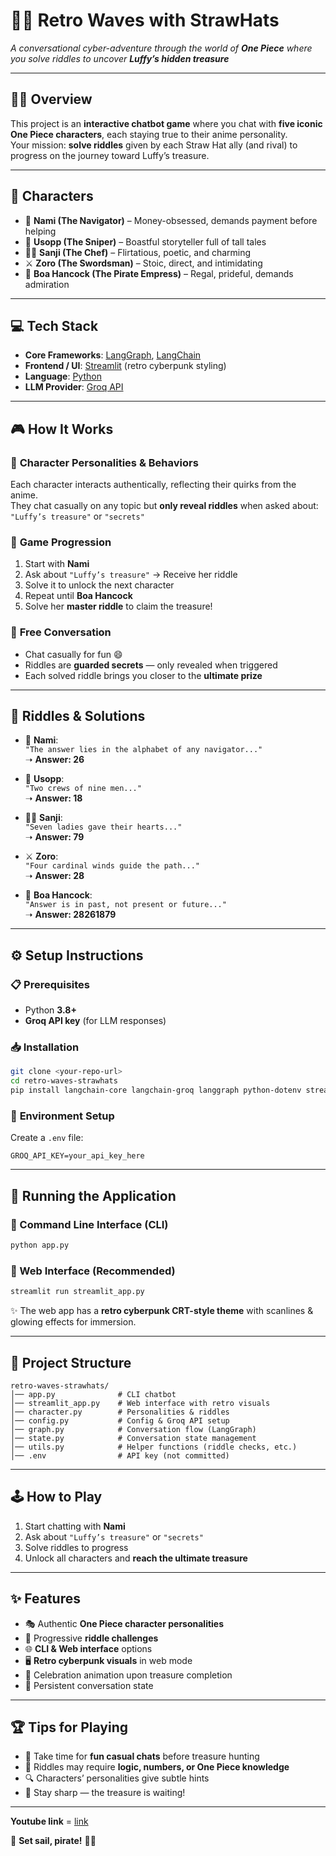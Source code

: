 # 🌊🎩 **Retro Waves with StrawHats**  

*A conversational cyber-adventure through the world of **One Piece** where you solve riddles to uncover **Luffy’s hidden treasure***  

---

## 🏴‍☠️ **Overview**  
This project is an **interactive chatbot game** where you chat with **five iconic One Piece characters**, each staying true to their anime personality.  
Your mission: **solve riddles** given by each Straw Hat ally (and rival) to progress on the journey toward Luffy’s treasure.  

---

## 👥 **Characters**  

- 🧭 **Nami (The Navigator)** – Money-obsessed, demands payment before helping  
- 🎯 **Usopp (The Sniper)** – Boastful storyteller full of tall tales  
- 👨‍🍳 **Sanji (The Chef)** – Flirtatious, poetic, and charming  
- ⚔️ **Zoro (The Swordsman)** – Stoic, direct, and intimidating  
- 👑 **Boa Hancock (The Pirate Empress)** – Regal, prideful, demands admiration  

---

## 💻 **Tech Stack**  

- **Core Frameworks**: [LangGraph](https://www.langchain.com/langgraph), [LangChain](https://www.langchain.com/)  
- **Frontend / UI**: [Streamlit](https://streamlit.io/) (retro cyberpunk styling)  
- **Language**: [Python](https://www.python.org/)  
- **LLM Provider**: [Groq API](https://groq.com/)  

---

## 🎮 **How It Works**  

### 🔹 **Character Personalities & Behaviors**  
Each character interacts authentically, reflecting their quirks from the anime.  
They chat casually on any topic but **only reveal riddles** when asked about:  
`"Luffy’s treasure"` or `"secrets"`  

### 🔹 **Game Progression**  
1. Start with **Nami**  
2. Ask about `"Luffy’s treasure"` → Receive her riddle  
3. Solve it to unlock the next character  
4. Repeat until **Boa Hancock**  
5. Solve her **master riddle** to claim the treasure!  

### 🔹 **Free Conversation**  
- Chat casually for fun 😄  
- Riddles are **guarded secrets** — only revealed when triggered  
- Each solved riddle brings you closer to the **ultimate prize**  

---

## 🧩 **Riddles & Solutions**  

- 🧭 **Nami**:  
  `"The answer lies in the alphabet of any navigator..."`  
  ➝ **Answer: 26**  

- 🎯 **Usopp**:  
  `"Two crews of nine men..."`  
  ➝ **Answer: 18**  

- 👨‍🍳 **Sanji**:  
  `"Seven ladies gave their hearts..."`  
  ➝ **Answer: 79**  

- ⚔️ **Zoro**:  
  `"Four cardinal winds guide the path..."`  
  ➝ **Answer: 28**  

- 👑 **Boa Hancock**:  
  `"Answer is in past, not present or future..."`  
  ➝ **Answer: 28261879**  

---

## ⚙️ **Setup Instructions**  

### 📋 **Prerequisites**  
- Python **3.8+**  
- **Groq API key** (for LLM responses)  

### 📥 **Installation**  
```bash
git clone <your-repo-url>
cd retro-waves-strawhats
pip install langchain-core langchain-groq langgraph python-dotenv streamlit
```

### 🔑 **Environment Setup**  
Create a `.env` file:  
```text
GROQ_API_KEY=your_api_key_here
```  

---

## 🚀 **Running the Application**  

### 🔹 Command Line Interface (CLI)  
```bash
python app.py
```

### 🔹 Web Interface (Recommended)  
```bash
streamlit run streamlit_app.py
```  

✨ The web app has a **retro cyberpunk CRT-style theme** with scanlines & glowing effects for immersion.  

---

## 📂 **Project Structure**  
```
retro-waves-strawhats/
│── app.py              # CLI chatbot
│── streamlit_app.py    # Web interface with retro visuals
│── character.py        # Personalities & riddles
│── config.py           # Config & Groq API setup
│── graph.py            # Conversation flow (LangGraph)
│── state.py            # Conversation state management
│── utils.py            # Helper functions (riddle checks, etc.)
│── .env                # API key (not committed)
```

---

## 🕹️ **How to Play**  
1. Start chatting with **Nami**  
2. Ask about `"Luffy’s treasure"` or `"secrets"`  
3. Solve riddles to progress  
4. Unlock all characters and **reach the ultimate treasure**  

---

## ✨ **Features**  

- 🎭 Authentic **One Piece character personalities**  
- 🔑 Progressive **riddle challenges**  
- 🌐 **CLI & Web interface** options  
- 🖥️ **Retro cyberpunk visuals** in web mode  
- 🎉 Celebration animation upon treasure completion  
- 💾 Persistent conversation state  

---

## 🏆 **Tips for Playing**  

- 💬 Take time for **fun casual chats** before treasure hunting  
- 🧠 Riddles may require **logic, numbers, or One Piece knowledge**  
- 🔍 Characters’ personalities give subtle hints  
- 🎩 Stay sharp — the treasure is waiting!  

---

**Youtube link** = [link](https://youtu.be/FcUCQc84PkA?si=sUZ3mPAZqvhfu2B8)

🌊 **Set sail, pirate!** 🏴‍☠️  
